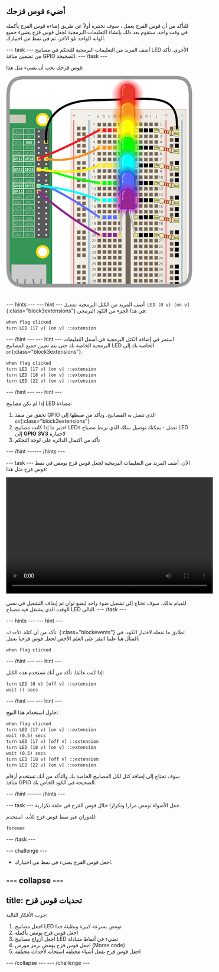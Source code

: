 ## أضيء قوس قزحك

للتأكد من أن قوس القزح يعمل ، سوف تختبره أولاً عن طريق إضاءة قوس القزح بأكمله في وقت واحد. ستقوم بعد ذلك بإنشاء التعليمات البرمجية لجعل قوس قزح يضيء جميع ألوانه الواحد تلو الآخر، ثم في نمط من اختيارك.

--- task --- أضف المزيد من التعليمات البرمجية للتحكم في مصابيح LED الأخرى. تأكد من تضمين منافذ GPIO الصحيحة. --- /task ---

قوس قزحك يجب أن يضيء مثل هذا:

![قوس قزح مضاء](images/rainbowlit.png)

--- hints ---
 --- hint --- أضف المزيد من الكتل البرمجية `تشغيل LED (0 v) [on v]`{:class="block3extensions"} في هذا الجزء من الكود البرمجي:

```blocks3
when flag clicked
turn LED (17 v) [on v] ::extension
```

--- /hint --- --- hint --- استمر في إضافة الكتل البرمجية في أسفل التعليمات البرمجية الخاصة بك حتى يتم تعيين جميع المصابيح LED الخاصة بك إلى `on`{:class="block3extensions"}.

```blocks3
when flag clicked
turn LED (17 v) [on v] ::extension
turn LED (18 v) [on v] ::extension
turn LED (22 v) [on v] ::extension
```

--- /hint --- --- hint ---

إذا لم تكن مصابيح LED مضاءة:

1) تحقق من منفذ GPIO الذي تتصل به المصابيح، وتأكد من ضبطها إلى `on`{:class="block3extensions"} 
2) اختبر ما إذا كانت مصابيح LEDs تعمل - يمكنك توصيل سلك الذي يربط مصباح LED إلى **GPIO 3V3** لاختباره 
3) تأكد من اكتمال الدائرة على لوحة التحكم

--- /hint ------ /hints ---

--- task --- الآن، أضف المزيد من التعليمات البرمجية لجعل قوس قزح يومض في نمط قوس قزح مثل هذا:

<video width="560" height="315" controls> <source src="resources / Scratch-GPIO-Pathways-5.mp4" type="video/mp4"> Your browser does not support the video tag, so try FireFox or Chrome. </video> 

للقيام بذلك، سوف تحتاج إلى تشغيل ضوء واحد لبضع ثوان ثم إيقاف التشغيل في نفس الوقت الذي يشتغل فيه مصباح LED التالي. --- /task ---

--- hints ---
 --- hint ---

تأكد من أن كتلة `الأحداث `{:class="blockevents"} تطابق ما تفعله لاختبار الكود. في المثال هنا علينا النقر على العلم الأخض لجعل قوس قزحنا يعمل:

```blocks3
when flag clicked
```

--- /hint --- --- hint ---

إذا كنت عالقا، تأكد من أنك تستخدم هذه الكتل:

```blocks3
turn LED (0 v) [off v] ::extension
wait () secs
```

--- /hint --- --- hint ---

حاول استخدام هذا النهج:

```blocks3
when flag clicked
turn LED (17 v) [on v] ::extension
wait (0.5) secs
turn LED (17 v) [off v] ::extension
turn LED (18 v) [on v] ::extension
wait (0.5) secs
turn LED (18 v) [off v] ::extension
turn LED (22 v) [on v] ::extension
```

سوف تحتاج إلى إضافة كتل لكل المصابيح الخاصة بك والتأكد من أنك تستخدم أرقام منافذ GPIO الصحيحة في الكود الخاص بك.

--- /hint ------ /hints ---

--- task --- جعل الأضواء تومض مرارا وتكرارا خلال قوس القزح في حلقة تكرارية.

للدوران عبر نمط قوس قزح للأبد، استخدم:

```blocks3
forever
```

--- /task ---

--- challenge ---

+ اجعل قوس القزح يضيء في نمط من اختيارك.

--- collapse ---
---
title: تحديات قوس قزح
---

جرب الأفكار التالية:

1) اجعل مصابيح LED تومض بسرعة كبيرة وبطيئة جدا
2) اجعل قوس قزح يومض بأكمله
3) اجعل أزواج مصابيح LED تضيء في أنماط متبادلة
4) اجعل قوس قزح يومض برمز مورس (Morse code)
5) اجعل قوس قزح يفعل أشياء مختلفة استجابة لأحداث مختلفة

--- /collapse --- --- /challenge ---